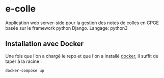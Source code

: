 # e-colle

Application web server-side pour la gestion des notes de colles en CPGE basée sur le framework python Django.
Langage: python3

## Installation avec Docker

Une fois que l'on a chargé le repo et que l'on a installé [docker](https://www.docker.com), il suffit de taper à la racine&nbsp;:

```shell
docker-compose up
```
